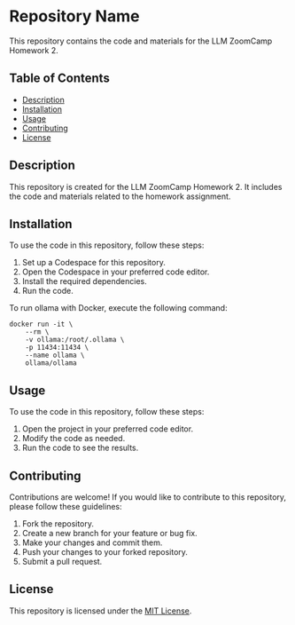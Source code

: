 # Repository Name

This repository contains the code and materials for the LLM ZoomCamp Homework 2.

## Table of Contents

- [Description](#description)
- [Installation](#installation)
- [Usage](#usage)
- [Contributing](#contributing)
- [License](#license)

## Description

This repository is created for the LLM ZoomCamp Homework 2. It includes the code and materials related to the homework assignment.

## Installation

To use the code in this repository, follow these steps:

1. Set up a Codespace for this repository.
2. Open the Codespace in your preferred code editor.
3. Install the required dependencies.
4. Run the code.

To run ollama with Docker, execute the following command:

```
docker run -it \
    --rm \
    -v ollama:/root/.ollama \
    -p 11434:11434 \
    --name ollama \
    ollama/ollama
```

## Usage

To use the code in this repository, follow these steps:

1. Open the project in your preferred code editor.
2. Modify the code as needed.
3. Run the code to see the results.

## Contributing

Contributions are welcome! If you would like to contribute to this repository, please follow these guidelines:

1. Fork the repository.
2. Create a new branch for your feature or bug fix.
3. Make your changes and commit them.
4. Push your changes to your forked repository.
5. Submit a pull request.

## License

This repository is licensed under the [MIT License](LICENSE).

